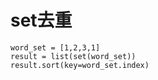 # set去重


```
word_set = [1,2,3,1]
result = list(set(word_set))
result.sort(key=word_set.index)
```

